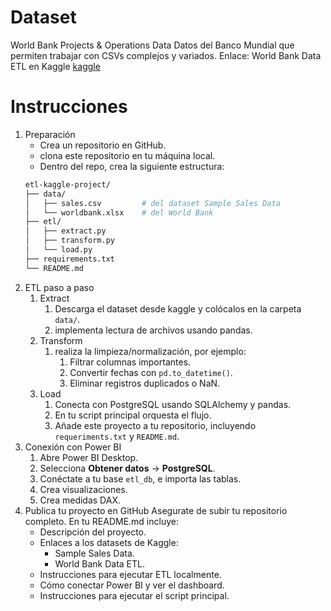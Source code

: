 # Dataset
World Bank Projects & Operations Data
Datos del Banco Mundial que permiten trabajar con CSVs complejos y variados.
Enlace: World Bank Data ETL en Kaggle [kaggle](https://www.kaggle.com/datasets/johnymariah/world-bank-data-etl?utm_source=chatgpt.com)

# Instrucciones
1. Preparación
   * Crea un repositorio en GitHub.
   * clona este repositorio en tu máquina local.
   * Dentro del repo, crea la siguiente estructura:
    ```bash
    etl-kaggle-project/
    ├── data/
    │   ├── sales.csv         # del dataset Sample Sales Data
    │   └── worldbank.xlsx    # del World Bank
    ├── etl/
    │   ├── extract.py
    │   ├── transform.py
    │   └── load.py
    ├── requirements.txt
    └── README.md
    ```
2. ETL paso a paso
   1. Extract
      1. Descarga el dataset desde kaggle y colócalos en la carpeta `data/`.
      2. implementa lectura de archivos usando pandas.
   2. Transform
      1. realiza la limpieza/normalización, por ejemplo:
         1. Filtrar columnas importantes.
         2. Convertir fechas con `pd.to_datetime()`.
         3. Eliminar registros duplicados o NaN.
   3. Load
      1. Conecta con PostgreSQL usando SQLAlchemy y pandas.
      2. En tu script principal orquesta el flujo.
      3. Añade este proyecto a tu repositorio, incluyendo `requeriments.txt` y `README.md`.
3. Conexión con Power BI
   1. Abre Power BI Desktop.
   2. Selecciona **Obtener datos** -> **PostgreSQL**.
   3. Conéctate a tu base `etl_db`, e importa las tablas.
   4. Crea visualizaciones.
   5. Crea medidas DAX.
4. Publica tu proyecto en GitHub
Asegurate de subir tu repositorio completo. En tu README.md incluye:
    * Descripción del proyecto.
    * Enlaces a los datasets de Kaggle:
      * Sample Sales Data.
      * World Bank Data ETL.
    * Instrucciones para ejecutar ETL localmente.
    * Cómo conectar Power BI y ver el dashboard.
    * Instrucciones para ejecutar el script principal.